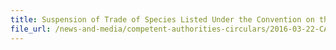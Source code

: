 ```yaml
---
title: Suspension of Trade of Species Listed Under the Convention on the International Trade in Endangered Species of Wild Fauna & Flora (CITES) 
file_url: /news-and-media/competent-authorities-circulars/2016-03-22-CA.pdf
---
```

